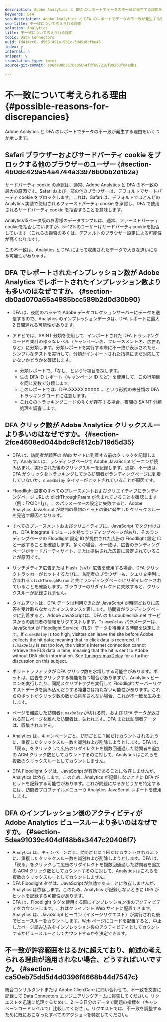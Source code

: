 ```yaml
---
description: Adobe Analytics と DFA のレポートでデータの不一致が発生する理由をいくつか示します。
keywords: DFA
seo-description: Adobe Analytics と DFA のレポートでデータの不一致が発生する理由をいくつか示します。
seo-title: 不一致について考えられる理由
solution: Analytics
title: 不一致について考えられる理由
topic: Data Connectors
uuid: fd414cc6- d568-491e-9b1c-5d493dcfbe45
index: y
internal: n
snippet: y
translation-type: tm+mt
source-git-commit: e96de98b3176a05654fdf697210f992b0fd4adb1

---
```



# 不一致について考えられる理由{#possible-reasons-for-discrepancies}

Adobe Analytics と DFA のレポートでデータの不一致が発生する理由をいくつか示します。

## Safari ブラウザーおよびサードパーティ cookie をブロックする他のブラウザーのユーザー {#section-4b0dc429a54a4744a33976b0bb2d1b2a}

サードパーティ cookie の承認は、通常、Adobe Analytics と DFA の不一致の最大の原因です。Safari および一部の他のブラウザーは、デフォルトでサードパーティ cookie をブロックします。これは、Safari は、デフォルトでほとんどの Analytics 実装で使用されるファーストパーティ cookie を承認し、DFA で使用されるサードパーティ cookie を拒否することを意味します。

Analytics15ベータ版のお客様のデータサンプルは、通常、ファーストパーティcookieを拒否していますが、5~12%のユーザーはサードパーティcookieを拒否しています（これらの拒否の多くは、デフォルトのブラウザー設定による可能性が高くなります）。

この不一致は、Analytics と DFA によって収集されたデータで大きな違いになる可能性があります。

## DFA でレポートされたインプレッション数が Adobe Analytics でレポートされたインプレッション数よりも多いのはなぜですか。 {#section-db0ad070a65a4985bcc589b2d0d30b90}

* DFA は、夜間のバッチで Adobe データコレクションサーバーにデータを送信するので、Analytics のインプレッションデータは、DFA レポートに最大 2 日間遅れる可能性があります。
* アドビでは、SAINT 分類を使用して、インポートされた DFA トラッキングコードを集計の様々なレベル（キャンペーン名、プレースメント名、広告名など）に分類します。分類レポートを実行する際に不一致が表示されたら、シンプルなテストを実行して、分類がインポートされた指標にまだ対応していないかどうかを確認します。

   * 分類レポートで、「なし」という行項目を探します。
   * 生の DFA ID レポート（キャンペーン ID など）を使用して、この行項目を同じ変数で分類します。
   * このレポートでは、DFA:XXXXX:XXXXX ... という形式の未分類の DFA トラッキングコードに注意します。
   * これらのトラッキングコードの多くが存在する場合、夜間の SAINT 分類処理を調査します。

## DFA クリック数が Adobe Analytics クリックスルーより多いのはなぜですか。 {#section-2fce4608ed044bdc9cf812cb719d5d35}

* DFA は、訪問者が顧客の Web サイトに到着する前のクリックを記録します。Analytics は、ランディングページで Adobe JavaScript ビーコンが読み込まれ、実行された後のクリックスルーを記録します。通常、不一致は、DFA がクリックをトラッキングしてから訪問者がランディングページに到着していないか、*`s.maxDelay`* タイマーがヒットされていることが原因です。
* Floodlight 設定のすべてのプレースメントおよびクリエイティブにランディングページ URL の clickThroughParam が含まれていることを確認します（例：「?CID=1」）。このパラメーターの設定に失敗すると、Adobe Analytics JavaScript が訪問の最初のヒットの後に発生したクリックスルーを見逃す原因となります。
* すべてのプレースメントおよびクリエイティブに、JavaScript でタグ付けされ、DFA Integrate モジュールを持つランディングページがあり、そのランディングページの Floodlight 設定 ID が提供された広告の Floodlight 設定 ID と一致することを確認します。多くの場合、不一致は、広告のランディングページがサードパーティサイト、または提供された広告に設定されていることが原因です。
* リッチメディア広告または Flash（swf）広告を使用する場合、DFA クリックトラッカーがヒットするたびに、訪問者のブラウザーも、クエリ文字列に含まれる `clickThroughParam` と共にランディングページにリダイレクトされていることを確認します。ブラウザーのリダイレクトに失敗すると、クリックスルーが記録されません。
* タイムアウトは、DFA データは利用できたが JavaScript が時間どおりに応答を受け取らなかったインスタンスを表します。訪問者がランディングページに到着すると、Adobe JavaScript は、DFA の fls.doubleclick.net サービスからの訪問者の情報をリクエストします。"*`s.maxDelay`* パラメーターは、JavaScript が Floodlight Service（FLS）データを待機する時間を決定します。If *`s.maxDelay`* is too high, visitors can leave the site before Adobe collects the hit data; meaning that no click data is recorded. If *`s.maxDelay`* is set too low, the visitor's Internet connection cannot retrieve the FLS data in time; meaning that the hit is sent to Adobe without DFA click information. See [Tuning s.maxDelay](../../dfa-data-connector-analytics/dfa-integration/dfa-tuning-s-maxlelay.md#concept-6deb28eee18e414db220d6009d449f0d) for a further discussion on this subject.

* ボットトラフィックが DFA クリック数を水増しする可能性があります。ボットは、広告をクリックする機能を持つ場合がありますが、Analytics ビーコンを実行したり、同期スクリプトタグを実行して Floodlight サーバーリクエストデータを読み込んだりする複雑さは持たない可能性があります。これらのボットがクリック数の数から削除されない場合、これが不一致を生み出します。
* ページを離脱した訪問者&#x200B;*`s.maxDelay`* が切れる前、および DFA データが返される前にページを離れた訪問者は、失われます。DFA または訪問者データは、収集されません。
* Analytics は、キャンペーンごと、訪問ごとに 1 回だけカウントされるように、重複したクリックスルー数を識別および削除しようとします。DFA は、「戻る」をクリックして広告のリダイレクトを複数回通過した訪問者を追加の ACM クリック数としてカウントするのに対して、Analytics はこれらを複数のクリックスルーとしてカウントしません。
* DFA Floodlight タグは、JavaScript が有効であることに依存しませんが、Analytics は依存します。このため、Analytics が記録しないときに DFA がヒットを記録する可能性があります。これが問題になるかどうかを特定するには、訪問者プロファイルメニューの Analytics JavaScript レポートを使用します。

## DFA のインプレッション後のアクティビティが Adobe Analytics ビュースルーより多いのはなぜですか。 {#section-5daa91039c404df48b6a3447c20406f7}

* Analytics は、キャンペーンごと、訪問ごとに 1 回だけカウントされるように、重複したクリックスルー数を識別および削除しようとします。DFA は、「戻る」をクリックして広告のリダイレクトを複数回通過した訪問者を追加の ACM クリック数としてカウントするのに対して、Analytics はこれらを複数のクリックスルーとしてカウントしません。
* DFA Floodlight タグは、JavaScript が無効であることに依存しませんが、Analytics は依存します。このため、Analytics が記録しないときに DFA がヒットを記録する可能性があります。
* DFA は、Floodlight タグを使用する際にインプレッション後のアクティビティをカウントします。これはクライアント Web サイトに配置できます。Analytics は、JavaScript ビーコン（イメージリクエスト）が実行された後でビュースルーをカウントします。Web ページにコードを配置すると、中止したページ読み込みをインプレッション後のアクティビティとしてカウントするかビュースルーとしてカウントするかを決定できます。

## 不一致が許容範囲をはるかに超えており、前述の考えられる理由が適用されない場合、どうすればいいですか。 {#section-ca50eb75dd5d4d0396f4668b44d7547c}

統合コンサルタントまたは Adobe ClientCare に問い合わせて、不一致を文書に記録して Data Connectors エンジニアリングチームに報告してください。リクエストを迅速に処理するために、2 ～ 3 日分のデータで問題の指標を（キャンペーンコードレベルで）比較してください。リクエストでは、不一致を調整するために既におこなったすべてのアクションを特定してください。
